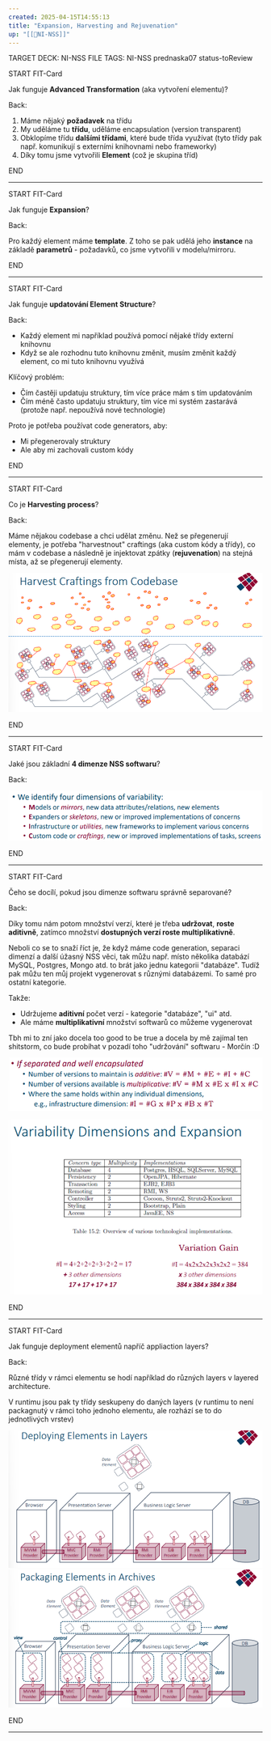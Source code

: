 ```yaml
---
created: 2025-04-15T14:55:13
title: "Expansion, Harvesting and Rejuvenation"
up: "[[📖NI-NSS]]"
---
```


TARGET DECK: NI-NSS
FILE TAGS: NI-NSS prednaska07 status-toReview


START
FIT-Card

Jak funguje **Advanced Transformation** (aka vytvoření elementu)?

Back:

1. Máme nějaký **požadavek** na třídu
2. My uděláme tu **třídu**, uděláme encapsulation (version transparent)
3. Obklopíme třídu **dalšími třídami**, které bude třída využívat (tyto třídy pak např. komunikují s externími knihovnami nebo frameworky)
4. Díky tomu jsme vytvořili **Element** (což je skupina tříd)
<!--ID: 1746599654213-->
END

---


START
FIT-Card

Jak funguje **Expansion**?

Back:

Pro každý element máme **template**. Z toho se pak udělá jeho **instance** na základě **parametrů** - požadavků, co jsme vytvořili v modelu/mirroru.
<!--ID: 1746599654221-->
END

---


START
FIT-Card

Jak funguje **updatování Element Structure**?

Back:

- Každý element mi například používá pomocí nějaké třídy externí knihovnu
- Když se ale rozhodnu tuto knihovnu změnit, musím změnit každý element, co mi tuto knihovnu využívá

Klíčový problém:
- Čím častěji updatuju struktury, tím více práce mám s tím updatováním
- Čím méně často updatuju struktury, tím více mi systém zastarává (protože např. nepoužívá nové technologie)

Proto je potřeba používat code generators, aby:
- Mi přegenerovaly struktury
- Ale aby mi zachovali custom kódy
<!--ID: 1746599654231-->
END

---


START
FIT-Card

Co je **Harvesting process**?

Back:

Máme nějakou codebase a chci udělat změnu. Než se přegenerují elementy, je potřeba "harvestnout" craftings (aka custom kódy a třídy), co mám v codebase a následně je injektovat zpátky (**rejuvenation**) na stejná místa, až se přegenerují elementy.

![](../../Assets/Pasted%20image%2020250415151202.png)
<!--ID: 1746599654239-->
END

---


START
FIT-Card

Jaké jsou základní **4 dimenze NSS softwaru**?

Back:

![](../../Assets/Pasted%20image%2020250415151425.png)
<!--ID: 1746599654246-->
END

---


START
FIT-Card

Čeho se docílí, pokud jsou dimenze softwaru správně separované?

Back:

Díky tomu nám potom množství verzí, které je třeba **udržovat**, **roste aditivně**, zatímco množství **dostupných verzí roste multiplikativně**.

Neboli co se to snaží říct je, že když máme code generation, separaci dimenzí a další úžasný NSS věci, tak můžu např. místo několika databází MySQL, Postgres, Mongo atd. to brát jako jednu kategorii "databáze". Tudíž pak můžu ten můj projekt vygenerovat s různými databázemi. To samé pro ostatní kategorie.

Takže:
- Udržujeme **aditivní** počet verzí - kategorie "databáze", "ui" atd.
- Ale máme **multiplikativní** množství softwarů co můžeme vygenerovat

Tbh mi to zní jako docela too good to be true a docela by mě zajímal ten shitstorm, co bude probíhat v pozadí toho "udržování" softwaru - Morčín :D

![](../../Assets/Pasted%20image%2020250415151445.png)

<!-- ExampleStart -->
![](../../Assets/Pasted%20image%2020250415151632.png)
<!-- ExampleEnd -->
<!--ID: 1746599654253-->
END

---


START
FIT-Card

Jak funguje deployment elementů napříč appliaction layers?

Back:

Různé třídy v rámci elementu se hodí například do různých layers v layered architecture.

V runtimu jsou pak ty třídy seskupeny do daných layers (v runtimu to není packagnutý v rámci toho jednoho elementu, ale rozhází se to do jednotlivých vrstev)

![](../../Assets/Pasted%20image%2020250415151708.png)
![](../../Assets/Pasted%20image%2020250415152048.png)
<!--ID: 1746599654260-->
END

---
